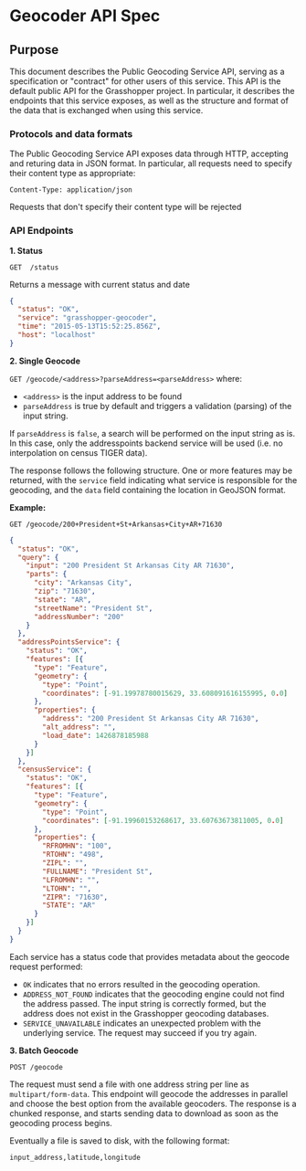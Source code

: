 # Geocoder API Spec

## Purpose
This document describes the Public Geocoding Service API, serving as a specification or "contract" for other users of this service.
This API is the default public API for the Grasshopper project. In particular, it describes the endpoints that this service exposes, as well as the structure and format of the data that is exchanged when using this service.

### Protocols and data formats
The Public Geocoding Service API exposes data through HTTP, accepting and returing data in JSON format.
In particular, all requests need to specify their content type as appropriate:

```
Content-Type: application/json
```

Requests that don't specify their content type will be rejected

### API Endpoints

**1. Status**

`GET  /status`

Returns a message with current status and date

```json
{
  "status": "OK",
  "service": "grasshopper-geocoder",
  "time": "2015-05-13T15:52:25.856Z",
  "host": "localhost"
}
```

**2. Single Geocode**

`GET /geocode/<address>?parseAddress=<parseAddress>` where:

 - `<address>` is the input address to be found
 - `parseAddress` is true by default and triggers a validation (parsing) of the input string.

If `parseAddress` is `false`, a search will be performed on the input string as is.
In this case, only the addresspoints backend service will be used (i.e. no interpolation on census TIGER data).

The response follows the following structure.
One or more features may be returned, with the `service` field indicating what service is responsible for the geocoding,
and the `data` field containing the location in GeoJSON format.


**Example:**

`GET /geocode/200+President+St+Arkansas+City+AR+71630`

```json
{
  "status": "OK",
  "query": {
    "input": "200 President St Arkansas City AR 71630",
    "parts": {
      "city": "Arkansas City",
      "zip": "71630",
      "state": "AR",
      "streetName": "President St",
      "addressNumber": "200"
    }
  },
  "addressPointsService": {
    "status": "OK",
    "features": [{
      "type": "Feature",
      "geometry": {
        "type": "Point",
        "coordinates": [-91.19978780015629, 33.608091616155995, 0.0]
      },
      "properties": {
        "address": "200 President St Arkansas City AR 71630",
        "alt_address": "",
        "load_date": 1426878185988
      }
    }]
  },
  "censusService": {
    "status": "OK",
    "features": [{
      "type": "Feature",
      "geometry": {
        "type": "Point",
        "coordinates": [-91.19960153268617, 33.60763673811005, 0.0]
      },
      "properties": {
        "RFROMHN": "100",
        "RTOHN": "498",
        "ZIPL": "",
        "FULLNAME": "President St",
        "LFROMHN": "",
        "LTOHN": "",
        "ZIPR": "71630",
        "STATE": "AR"
      }
    }]
  }
}
```

Each service has a status code that provides metadata about the geocode request performed:

- `OK` indicates that no errors resulted in the geocoding operation.
- `ADDRESS_NOT_FOUND` indicates that the geocoding engine could not find the address passed.
   The input string is correctly formed, but the address does not exist in the Grasshopper geocoding databases.
- `SERVICE_UNAVAILABLE` indicates an unexpected problem with the underlying service. The request may succeed if you try again.



**3. Batch Geocode**

`POST /geocode`

The request must send a file with one address string per line as `multipart/form-data`.
This endpoint will geocode the addresses in parallel and choose the best option from the available geocoders.
The response is a chunked response, and starts sending data to download as soon as the geocoding process begins.

Eventually a file is saved to disk, with the following format:

`input_address,latitude,longitude`

